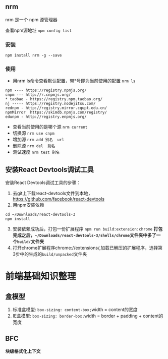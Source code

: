 ## nrm
nrm 是一个 npm 源管理器

查看npm源地址
```npm config list```
### 安装
```npm install nrm -g --save```
### 使用
- 用nrm ls命令查看默认配置，带*号即为当前使用的配置
```nrm ls```
```
npm ---- https://registry.npmjs.org/
cnpm --- http://r.cnpmjs.org/
* taobao - https://registry.npm.taobao.org/
nj ----- https://registry.nodejitsu.com/
rednpm - http://registry.mirror.cqupt.edu.cn/
npmMirror  https://skimdb.npmjs.com/registry/
edunpm - http://registry.enpmjs.org/
  ```
- 查看当前使用的是哪个源
```nrm current```
- 切换源
```nrm use cnpm```
- 增加源
```nrm add 别名  url```
- 删除源
```nrm del  别名```
- 测试速度
```nrm test 别名```

## 安装React Devtools调试工具

安装React Devtools调试工具的步骤：
1. 去git上下载react-devtools文件到本地，https://github.com/facebook/react-devtools
2. 用npm安装依赖
```
cd ~/Downloads/react-devtools-3
npm install
```
3. 安装依赖成功后，打包一份扩展程序
```npm run build:extension:chrome```
**打包完成之后，```~/Downloads/react-devtools-3/shells/chrome```文件夹中多了一个```build/```文件夹**
4. 打开chrome扩展程序chrome://extensions/,加载已解压的扩展程序，选择第3步中的生成的```build/unpacked```文件夹

# 前端基础知识整理

## 盒模型
1. 标准盒模型: ```box-sizing: content-box;```width = content的宽度
2. IE盒模型: ```box-sizing: border-box;```width = border + padding + content的宽度

## BFC
**块级格式化上下文**
